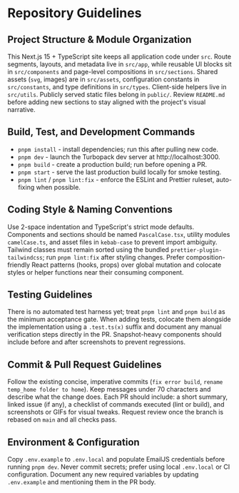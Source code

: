 # Repository Guidelines

## Project Structure & Module Organization
This Next.js 15 + TypeScript site keeps all application code under `src`. Route segments, layouts, and metadata live in `src/app`, while reusable UI blocks sit in `src/components` and page-level compositions in `src/sections`. Shared assets (`svg`, images) are in `src/assets`, configuration constants in `src/constants`, and type definitions in `src/types`. Client-side helpers live in `src/utils`. Publicly served static files belong in `public/`. Review `README.md` before adding new sections to stay aligned with the project's visual narrative.

## Build, Test, and Development Commands
- `pnpm install` - install dependencies; run this after pulling new code.
- `pnpm dev` - launch the Turbopack dev server at http://localhost:3000.
- `pnpm build` - create a production build; run before opening a PR.
- `pnpm start` - serve the last production build locally for smoke testing.
- `pnpm lint` / `pnpm lint:fix` - enforce the ESLint and Prettier ruleset, auto-fixing when possible.

## Coding Style & Naming Conventions
Use 2-space indentation and TypeScript's strict mode defaults. Components and sections should be named `PascalCase.tsx`, utility modules `camelCase.ts`, and asset files in `kebab-case` to prevent import ambiguity. Tailwind classes must remain sorted using the bundled `prettier-plugin-tailwindcss`; run `pnpm lint:fix` after styling changes. Prefer composition-friendly React patterns (hooks, props) over global mutation and colocate styles or helper functions near their consuming component.

## Testing Guidelines
There is no automated test harness yet; treat `pnpm lint` and `pnpm build` as the minimum acceptance gate. When adding tests, colocate them alongside the implementation using a `.test.ts(x)` suffix and document any manual verification steps directly in the PR. Snapshot-heavy components should include before and after screenshots to prevent regressions.

## Commit & Pull Request Guidelines
Follow the existing concise, imperative commits (`fix error build`, `rename temp_home folder to home`). Keep messages under 70 characters and describe what the change does. Each PR should include: a short summary, linked issue (if any), a checklist of commands executed (lint or build), and screenshots or GIFs for visual tweaks. Request review once the branch is rebased on `main` and all checks pass.

## Environment & Configuration
Copy `.env.example` to `.env.local` and populate EmailJS credentials before running `pnpm dev`. Never commit secrets; prefer using local `.env.local` or CI configuration. Document any new required variables by updating `.env.example` and mentioning them in the PR body.
